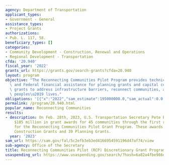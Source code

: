 ```yaml
---
agency: Department of Transportation
applicant_types:
- Government - General
assistance_types:
- Project Grants
authorizations:
- Pub. L. 117, 58.
beneficiary_types: []
categories:
- Community Development - Construction, Renewal and Operations
- Regional Development - Transportation
cfda: '20.940'
fiscal_year: '2022'
grants_url: https://grants.gov/search-grants?cfda=20.940
layout: program
objective: "The Reconnecting Communities Pilot Program provides technical assistance\
  \ and Federal financial assistance for planning grants and capital construction\
  \ grants to address infrastructure barriers, reconnect communities, and improve\
  \ peoples\u2019 lives."
obligations: '[{"x":"2022","sam_estimate":195000000.0,"sam_actual":0.0,"usa_spending_actual":0.0},{"x":"2023","sam_estimate":185000000.0,"sam_actual":0.0,"usa_spending_actual":0.0},{"x":"2024","sam_estimate":198000000.0,"sam_actual":0.0,"usa_spending_actual":0.0}]'
permalink: /program/20.940.html
popular_name: Reconnecting Communities
results:
- description: On Feb. 28th, 2023, U.S. Transportation Secretary Pete Buttigieg announced
    $185 million in grant awards for 45 communities through the first round of funding
    for the Reconnecting Communities Pilot Grant Program. These awards include 6 Capital
    Construction Grants and 39 Planning Grants.
  year: '2023'
sam_url: https://sam.gov/fal/5c2efb3eb3ed4166954591196d47af74/view
sub-agency: Office of the Secretary
title: Reconnecting Communities Pilot (RCP) Discretionary Grant Program
usaspending_url: https://www.usaspending.gov/search/?hash=6a82a4fbe986d069916363cd58e80869
---
```

